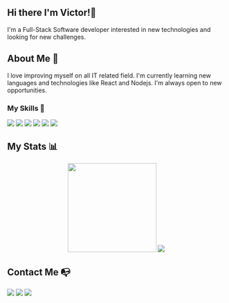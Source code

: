 ## Hi there I'm Victor!👋
I'm a Full-Stack Software developer interested in new technologies and looking for new challenges.
## About Me 📄
I love improving myself on all IT related field. I'm currently learning new languages and technologies like React and Nodejs. I'm always open to new opportunities.
### My Skills 📖
<div>
  <img src = "https://img.shields.io/badge/-HTML5-E34F26?style=flat&logo=html5&logoColor=white">
  <img src = "https://img.shields.io/badge/-CSS3-1572B6?style=flat&logo=css3&logoColor=white">
  <img src="https://img.shields.io/badge/-Sass-cc6699?style=flat&logo=sass&logoColor=ffffff">
  <img src="https://img.shields.io/badge/-Bootstrap-563D7C?style=flat&logo=bootstrap&logoColor=white">
  <img src="https://img.shields.io/badge/-JavaScript-eed718?style=flat&logo=javascript&logoColor=ffffff">
  <img src="https://badgen.net/badge/icon/git?icon=git&label">
</div>

## My Stats :bar_chart:
<div align=center>
 <img height=205 src="https://github-readme-stats.vercel.app/api?username=chukwuebukaVictor&show_icons=true&theme=city_lights&count_private=true&include_all_commits=true" />
 <img src="https://github-readme-stats.vercel.app/api/top-langs/?username=chukwuebukaVictor&theme=city_lights&langs_count=3" />
</div>

## Contact Me :mailbox_with_no_mail:
<div>
  <a href="https://www.linkedin.com/in/chukwuebuka-ozoede-46616a219"><img src="https://img.shields.io/badge/LinkedIn-0077B5?style=for-the-badge&logo=linkedin&logoColor=white"></a>
  <a href="mailto:chukwuebuka.victor.ozoede@gmail.com/"><img src="https://img.shields.io/badge/Gmail-D14836?style=for-the-badge&logo=gmail&logoColor=white"></a>
  <a href="https://twitter.com/OzoedeVictor"><img src="https://img.shields.io/badge/Twitter-1DA1F2?style=for-the-badge&logo=twitter&logoColor=white"></a>
</div>

<!--
**chukwuebukaVictor/chukwuebukaVictor** is a ✨ _special_ ✨ repository because its `README.md` (this file) appears on your GitHub profile.

Here are some ideas to get you started:

- 🔭 I’m currently working on ...
